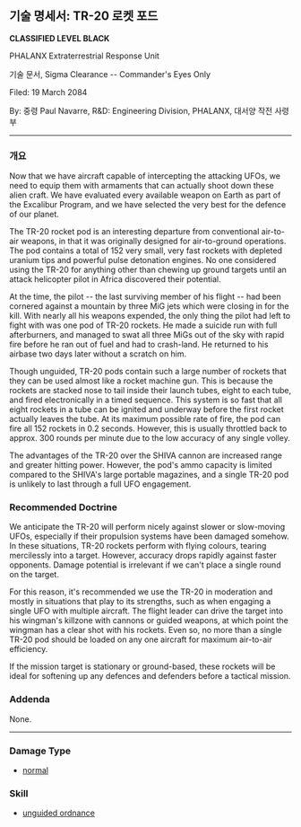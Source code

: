 ## 기술 명세서: TR-20 로켓 포드

**CLASSIFIED LEVEL BLACK**

PHALANX Extraterrestrial Response Unit

기술 문서, Sigma Clearance -- Commander's Eyes Only

Filed: 19 March 2084

By: 중령 Paul Navarre, R&D: Engineering Division, PHALANX, 대서양 작전
사령부

------------------------------------------------------------------------

### 개요

Now that we have aircraft capable of intercepting the attacking UFOs, we
need to equip them with armaments that can actually shoot down these
alien craft. We have evaluated every available weapon on Earth as part
of the Excalibur Program, and we have selected the very best for the
defence of our planet.

The TR-20 rocket pod is an interesting departure from conventional
air-to-air weapons, in that it was originally designed for air-to-ground
operations. The pod contains a total of 152 very small, very fast
rockets with depleted uranium tips and powerful pulse detonation
engines. No one considered using the TR-20 for anything other than
chewing up ground targets until an attack helicopter pilot in Africa
discovered their potential.

At the time, the pilot -- the last surviving member of his flight -- had
been cornered against a mountain by three MiG jets which were closing in
for the kill. With nearly all his weapons expended, the only thing the
pilot had left to fight with was one pod of TR-20 rockets. He made a
suicide run with full afterburners, and managed to swat all three MiGs
out of the sky with rapid fire before he ran out of fuel and had to
crash-land. He returned to his airbase two days later without a scratch
on him.

Though unguided, TR-20 pods contain such a large number of rockets that
they can be used almost like a rocket machine gun. This is because the
rockets are stacked nose to tail inside their launch tubes, eight to
each tube, and fired electronically in a timed sequence. This system is
so fast that all eight rockets in a tube can be ignited and underway
before the first rocket actually leaves the tube. At its maximum
possible rate of fire, the pod can fire all 152 rockets in 0.2 seconds.
However, this is usually throttled back to approx. 300 rounds per minute
due to the low accuracy of any single volley.

The advantages of the TR-20 over the SHIVA cannon are increased range
and greater hitting power. However, the pod's ammo capacity is limited
compared to the SHIVA's large portable magazines, and a single TR-20 pod
is unlikely to last through a full UFO engagement.

### Recommended Doctrine

We anticipate the TR-20 will perform nicely against slower or
slow-moving UFOs, especially if their propulsion systems have been
damaged somehow. In these situations, TR-20 rockets perform with flying
colours, tearing mercilessly into a target. However, accuracy drops
rapidly against faster opponents. Damage potential is irrelevant if we
can't place a single round on the target.

For this reason, it's recommended we use the TR-20 in moderation and
mostly in situations that play to its strengths, such as when engaging a
single UFO with multiple aircraft. The flight leader can drive the
target into his wingman's killzone with cannons or guided weapons, at
which point the wingman has a clear shot with his rockets. Even so, no
more than a single TR-20 pod should be loaded on any one aircraft for
maximum air-to-air efficiency.

If the mission target is stationary or ground-based, these rockets will
be ideal for softening up any defences and defenders before a tactical
mission.

### Addenda

None.

------------------------------------------------------------------------

### Damage Type

- [normal](Damage/normal "wikilink")

### Skill

- [unguided ordnance](Skills/unguided "wikilink")